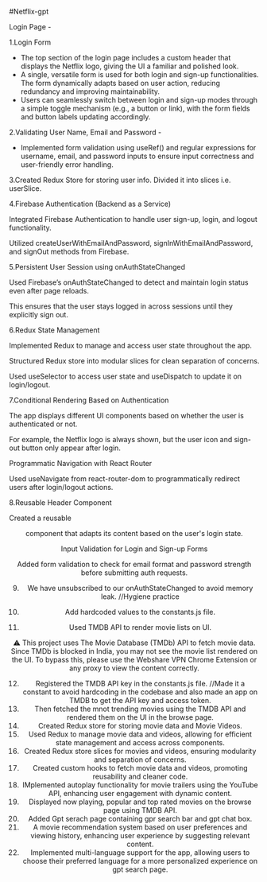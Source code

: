 #Netflix-gpt

Login Page -

1.Login Form
- The top section of the login page includes a custom header that displays the Netflix logo, giving the UI a familiar and polished look.
- A single, versatile form is used for both login and sign-up functionalities. The form dynamically adapts based on user action, reducing redundancy and improving maintainability.
- Users can seamlessly switch between login and sign-up modes through a simple toggle mechanism (e.g., a button or link), with the form fields and button labels updating accordingly.

2.Validating User Name, Email and Password - 
- Implemented form validation using useRef() and regular expressions for username, email, and password inputs to ensure input correctness and user-friendly error handling.

3.Created Redux Store for storing user info.
Divided it into slices i.e. userSlice.

4.Firebase Authentication (Backend as a Service)

Integrated Firebase Authentication to handle user sign-up, login, and logout functionality.

Utilized createUserWithEmailAndPassword, signInWithEmailAndPassword, and signOut methods from Firebase.

5.Persistent User Session using onAuthStateChanged

Used Firebase’s onAuthStateChanged to detect and maintain login status even after page reloads.

This ensures that the user stays logged in across sessions until they explicitly sign out.

6.Redux State Management

Implemented Redux to manage and access user state throughout the app.

Structured Redux store into modular slices for clean separation of concerns.

Used useSelector to access user state and useDispatch to update it on login/logout.

7.Conditional Rendering Based on Authentication

The app displays different UI components based on whether the user is authenticated or not.

For example, the Netflix logo is always shown, but the user icon and sign-out button only appear after login.

Programmatic Navigation with React Router

Used useNavigate from react-router-dom to programmatically redirect users after login/logout actions.

8.Reusable Header Component

Created a reusable <Header /> component that adapts its content based on the user's login state.

Input Validation for Login and Sign-up Forms

Added form validation to check for email format and password strength before submitting auth requests.

9. We have unsubscribed to our onAuthStateChanged to avoid memory leak. //Hygiene practice
10. Add hardcoded values to the constants.js file.

11. Used TMDB API to render movie lists on UI.

⚠️ This project uses The Movie Database (TMDb) API to fetch movie data. Since TMDb is blocked in India, you may not see the movie list rendered on the UI. To bypass this, please use the Webshare VPN Chrome Extension or any proxy to view the content correctly.

12. Registered the TMDB API key in the constants.js file. //Made it a constant to avoid hardcoding in the codebase and also made an app on TMDB to get the API key and access token.
13. Then fetched the mnot trending movies using the TMDB API and rendered them on the UI in the browse page.
14. Created Redux store for storing movie data and Movie Videos.
15. Used Redux to manage movie data and videos, allowing for efficient state management and access across components.
16. Created Redux store slices for movies and videos, ensuring modularity and separation of concerns.
17. Created custom hooks to fetch movie data and videos, promoting reusability and cleaner code.
18. IMplemented autoplay functionality for movie trailers using the YouTube API, enhancing user engagement with dynamic content.
19. Displayed now playing, popular and top rated movies on the browse page using TMDB API.
20. Added Gpt serach page containing gpr search bar and gpt chat box.
21. A movie recommendation system based on user preferences and viewing history, enhancing user experience by suggesting relevant content.
22. Implemented multi-language support for the app, allowing users to choose their preferred language for a more personalized experience on gpt search page.

